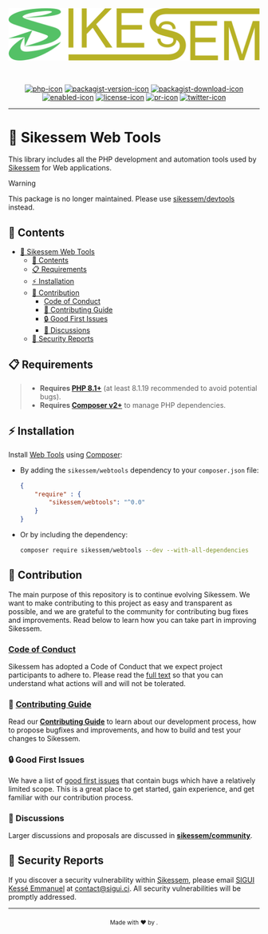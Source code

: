 <div align="center">

[![sikessem-logo]][sikessem-link]

<br/>

[![php-icon]][php-link]
[![packagist-version-icon]][packagist-version-link]
[![packagist-download-icon]][packagist-download-link]
[![enabled-icon]][enabled-link]
[![license-icon]][license-link]
[![pr-icon]][pr-link]
[![twitter-icon]][twitter-link]

</div>

[sikessem-logo]: https://github.com/sikessem/art/blob/HEAD/images/sikessem.svg
[sikessem-link]: https://github.com/sikessem "Sikessem"

[enabled-icon]: https://img.shields.io/badge/WebTools-enabled-brightgreen.svg?style=flat
[enabled-link]: https://github.com/sikessem/webtools "Web Tools enabled"

[php-icon]: https://img.shields.io/badge/PHP-ccc.svg?style=flat&logo=php
[php-link]:  https://github.com/sikessem/webtools/search?l=php "PHP code"

[packagist-version-icon]: https://img.shields.io/packagist/v/sikessem/webtools
[packagist-version-link]: https://packagist.org/packages/sikessem/webtools "Web Tools Releases"

[packagist-download-icon]: https://img.shields.io/packagist/dt/sikessem/webtools
[packagist-download-link]: https://packagist.org/packages/sikessem/webtools "Web Tools Downloads"

[pr-icon]: https://img.shields.io/badge/PRs-welcome-brightgreen.svg?color=brightgreen
[pr-link]: [contrib-link] "PRs welcome!"

[twitter-icon]: https://img.shields.io/twitter/follow/sikessem_tweets.svg?label=@sikessem_tweets
[twitter-link]: https://twitter.com/intent/follow?screen_name=sikessem_tweets "Ping Sikessem"

[license-icon]: https://img.shields.io/badge/license-MIT-blue.svg
[license-link]: https://github.com/sikessem/webtools/blob/HEAD/LICENSE "Web Tools License"
[conduct-link]: https://github.com/sikessem/.github/blob/HEAD/CODE_OF_CONDUCT.md
[contrib-link]: https://github.com/sikessem/.github/blob/HEAD/CONTRIBUTING.md
[discuss-link]: https://github.com/orgs/sikessem/discussions

***

# 🧪 Sikessem Web Tools

This library includes all the PHP development and automation tools used by [Sikessem](https://sikessem.com) for Web applications.

> [!WARNING]
> This package is no longer maintained. Please use [sikessem/devtools](https://github.com/sikessem/devtools) instead.

## 🔖 Contents

- [🧪 Sikessem Web Tools](#-sikessem-web-tools)
  - [🔖 Contents](#-contents)
  - [📋 Requirements](#-requirements)
  - [⚡️ Installation](#️-installation)
  - [👏 Contribution](#-contribution)
    - [Code of Conduct](#code-of-conduct)
    - [👥 Contributing Guide](#-contributing-guide)
    - [🔒️ Good First Issues](#️-good-first-issues)
    - [💬 Discussions](#-discussions)
  - [🔐 Security Reports](#-security-reports)

## 📋 Requirements

> - **Requires [PHP 8.1+](https://php.net/releases/)** (at least 8.1.19 recommended to avoid potential bugs).
> - **Requires [Composer v2+](https://getcomposer.org/)** to manage PHP dependencies.

## ⚡️ Installation

Install [Web Tools](https://packagist.org/packages/sikessem/webtools) using [Composer](https://getcomposer.org/):

- By adding the `sikessem/webtools` dependency to your `composer.json` file:

    ```json
    {
        "require" : {
            "sikessem/webtools": "^0.0"
        }
    }
    ```

- Or by including the dependency:

    ```bash
    composer require sikessem/webtools --dev --with-all-dependencies
    ```

## 👏 Contribution

The main purpose of this repository is to continue evolving Sikessem. We want to make contributing to this project as easy and transparent as possible, and we are grateful to the community for contributing bug fixes and improvements. Read below to learn how you can take part in improving Sikessem.

### [Code of Conduct][conduct-link]

Sikessem has adopted a Code of Conduct that we expect project participants to adhere to.
Please read the [full text][conduct-link] so that you can understand what actions will and will not be tolerated.

### 👥 [Contributing Guide][contrib-link]

Read our [**Contributing Guide**][contrib-link] to learn about our development process, how to propose bugfixes and improvements, and how to build and test your changes to Sikessem.

### 🔒️ Good First Issues

We have a list of [good first issues][gfi] that contain bugs which have a relatively limited scope. This is a great place to get started, gain experience, and get familiar with our contribution process.

[gfi]: https://github.com/sikessem/webtools/labels/good%20first%20issue

### 💬 Discussions

Larger discussions and proposals are discussed in [**sikessem/community**][discuss-link].

## 🔐 Security Reports

If you discover a security vulnerability within [Sikessem](https://sikessem.com), please email [SIGUI Kessé Emmanuel](https://github.com/siguici) at [contact@sigui.ci](mailto:contact@sigui.ci). All security vulnerabilities will be promptly addressed.

***

<div align="center"><sub>Made with ❤︎ by <a href="https://twitter.com/intent/follow?screen_name=siguici" style="content:url(https://img.shields.io/twitter/follow/siguici.svg?label=@siguici);margin-bottom:-6px">@siguici</a>.</sub></div>
